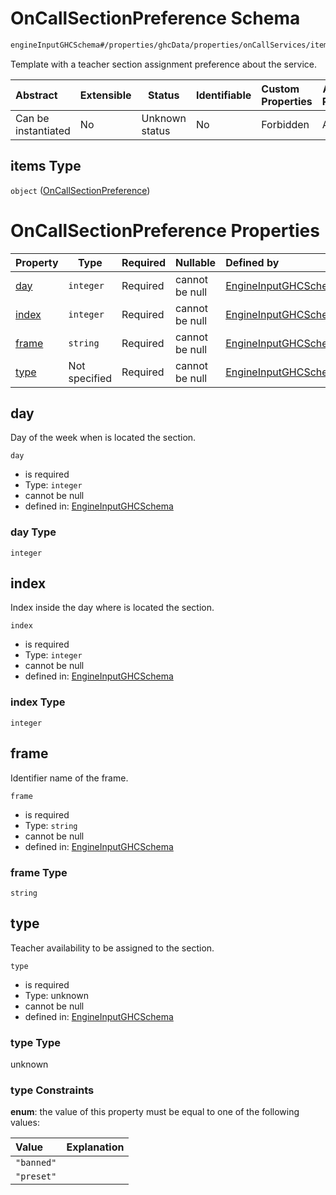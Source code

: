 # OnCallSectionPreference Schema

```txt
engineInputGHCSchema#/properties/ghcData/properties/onCallServices/items/properties/refTeachers/items/properties/frameTemplate/items
```

Template with a teacher section assignment preference about the service.


| Abstract            | Extensible | Status         | Identifiable | Custom Properties | Additional Properties | Access Restrictions | Defined In                                                         |
| :------------------ | ---------- | -------------- | ------------ | :---------------- | --------------------- | ------------------- | ------------------------------------------------------------------ |
| Can be instantiated | No         | Unknown status | No           | Forbidden         | Allowed               | none                | [ghc.schema.json\*](../out/ghc.schema.json "open original schema") |

## items Type

`object` ([OnCallSectionPreference](ghc-properties-ghcdata-properties-oncallservices-oncallservice-properties-refteachers-refteacher-properties-oncalltemplate-oncallsectionpreference.md))

# OnCallSectionPreference Properties

| Property        | Type          | Required | Nullable       | Defined by                                                                                                                                                                                                                                                                                                                                             |
| :-------------- | ------------- | -------- | -------------- | :----------------------------------------------------------------------------------------------------------------------------------------------------------------------------------------------------------------------------------------------------------------------------------------------------------------------------------------------------- |
| [day](#day)     | `integer`     | Required | cannot be null | [EngineInputGHCSchema](ghc-properties-ghcdata-properties-oncallservices-oncallservice-properties-refteachers-refteacher-properties-oncalltemplate-oncallsectionpreference-properties-day.md "engineInputGHCSchema#/properties/ghcData/properties/onCallServices/items/properties/refTeachers/items/properties/frameTemplate/items/properties/day")     |
| [index](#index) | `integer`     | Required | cannot be null | [EngineInputGHCSchema](ghc-properties-ghcdata-properties-oncallservices-oncallservice-properties-refteachers-refteacher-properties-oncalltemplate-oncallsectionpreference-properties-index.md "engineInputGHCSchema#/properties/ghcData/properties/onCallServices/items/properties/refTeachers/items/properties/frameTemplate/items/properties/index") |
| [frame](#frame) | `string`      | Required | cannot be null | [EngineInputGHCSchema](ghc-properties-ghcdata-properties-oncallservices-oncallservice-properties-refteachers-refteacher-properties-oncalltemplate-oncallsectionpreference-properties-frame.md "engineInputGHCSchema#/properties/ghcData/properties/onCallServices/items/properties/refTeachers/items/properties/frameTemplate/items/properties/frame") |
| [type](#type)   | Not specified | Required | cannot be null | [EngineInputGHCSchema](ghc-properties-ghcdata-properties-oncallservices-oncallservice-properties-refteachers-refteacher-properties-oncalltemplate-oncallsectionpreference-properties-type.md "engineInputGHCSchema#/properties/ghcData/properties/onCallServices/items/properties/refTeachers/items/properties/frameTemplate/items/properties/type")   |

## day

Day of the week when is located the section.


`day`

-   is required
-   Type: `integer`
-   cannot be null
-   defined in: [EngineInputGHCSchema](ghc-properties-ghcdata-properties-oncallservices-oncallservice-properties-refteachers-refteacher-properties-oncalltemplate-oncallsectionpreference-properties-day.md "engineInputGHCSchema#/properties/ghcData/properties/onCallServices/items/properties/refTeachers/items/properties/frameTemplate/items/properties/day")

### day Type

`integer`

## index

Index inside the day where is located the section.


`index`

-   is required
-   Type: `integer`
-   cannot be null
-   defined in: [EngineInputGHCSchema](ghc-properties-ghcdata-properties-oncallservices-oncallservice-properties-refteachers-refteacher-properties-oncalltemplate-oncallsectionpreference-properties-index.md "engineInputGHCSchema#/properties/ghcData/properties/onCallServices/items/properties/refTeachers/items/properties/frameTemplate/items/properties/index")

### index Type

`integer`

## frame

Identifier name of the frame.


`frame`

-   is required
-   Type: `string`
-   cannot be null
-   defined in: [EngineInputGHCSchema](ghc-properties-ghcdata-properties-oncallservices-oncallservice-properties-refteachers-refteacher-properties-oncalltemplate-oncallsectionpreference-properties-frame.md "engineInputGHCSchema#/properties/ghcData/properties/onCallServices/items/properties/refTeachers/items/properties/frameTemplate/items/properties/frame")

### frame Type

`string`

## type

Teacher availability to be assigned to the section.


`type`

-   is required
-   Type: unknown
-   cannot be null
-   defined in: [EngineInputGHCSchema](ghc-properties-ghcdata-properties-oncallservices-oncallservice-properties-refteachers-refteacher-properties-oncalltemplate-oncallsectionpreference-properties-type.md "engineInputGHCSchema#/properties/ghcData/properties/onCallServices/items/properties/refTeachers/items/properties/frameTemplate/items/properties/type")

### type Type

unknown

### type Constraints

**enum**: the value of this property must be equal to one of the following values:

| Value      | Explanation |
| :--------- | ----------- |
| `"banned"` |             |
| `"preset"` |             |
